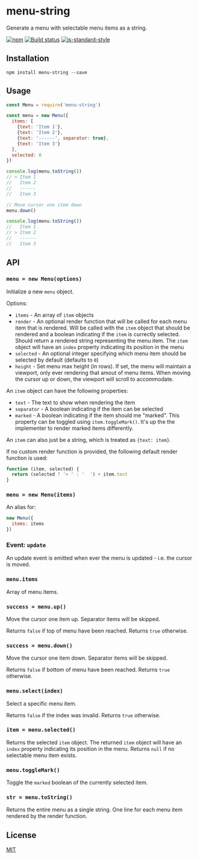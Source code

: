 # menu-string

Generate a menu with selectable menu items as a string.

[![npm](https://img.shields.io/npm/v/menu-string.svg)](https://www.npmjs.com/package/menu-string)
[![Build status](https://travis-ci.org/watson/menu-string.svg?branch=master)](https://travis-ci.org/watson/menu-string)
[![js-standard-style](https://img.shields.io/badge/code%20style-standard-brightgreen.svg?style=flat)](https://github.com/feross/standard)

## Installation

```
npm install menu-string --save
```

## Usage

```js
const Menu = require('menu-string')

const menu = new Menu({
  items: [
    {text: 'Item 1'},
    {text: 'Item 2'},
    {text: '------', separator: true},
    {text: 'Item 3'}
  ],
  selected: 0
})

console.log(menu.toString())
// > Item 1
//   Item 2
//   ------
//   Item 3

// Move cursor one item down
menu.down()

console.log(menu.toString())
//   Item 1
// > Item 2
//   ------
//   Item 3
```

## API

### `menu = new Menu(options)`

Initialize a new `menu` object.

Options:

- `items` - An array of `item` objects
- `render` - An optional render function that will be called for each
  menu item that is rendered. Will be called with the `item` object that
  should be rendered and a boolean indicating if the `item` is currectly
  selected. Should return a rendered string representing the menu item.
  The `item` object will have an `index` property indicating its
  position in the menu
- `selected` - An optional integer specifying which menu item should be
  selected by default (defaults to `0`)
- `height` - Set menu max height (in rows). If set, the menu will
  maintain a viewport, only ever rendering that amout of menu items.
  When moving the cursor up or down, the viewport will scroll to
  accommodate.

An `item` object can have the following properties:

- `text` - The text to show when rendering the item
- `separator` - A boolean indicating if the item can be selected
- `marked` - A boolean indicating if the item should me "marked". This
  property can be toggled using `item.toggleMark()`. It's up the the
  implementer to render marked items differently.

An `item` can also just be a string, which is treated as `{text: item}`.

If no custom render function is provided, the following default render
function is used:

```js
function (item, selected) {
  return (selected ? '> ' : '  ') + item.text
}
```

### `menu = new Menu(items)`

An alias for:

```js
new Menu({
  items: items
})
```

### Event: `update`

An update event is emitted when ever the menu is updated - i.e. the
cursor is moved.

### `menu.items`

Array of menu items.

### `success = menu.up()`

Move the cursor one item up. Separator items will be skipped.

Returns `false` if top of menu have been reached. Returns `true`
otherwise.

### `success = menu.down()`

Move the cursor one item down. Separator items will be skipped.

Returns `false` if bottom of menu have been reached. Returns `true`
otherwise.

### `menu.select(index)`

Select a specific menu item.

Returns `false` if the index was invalid. Returns `true` otherwise.

### `item = menu.selected()`

Returns the selected `item` object. The returned `item` object will have
an `index` property indicating its position in the menu. Returns `null`
if no selectable menu item exists.

### `menu.toggleMark()`

Toggle the `marked` boolean of the currently selected item.

### `str = menu.toString()`

Returns the entire menu as a single string. One line for each menu item
rendered by the render function.

## License

[MIT](LICENSE)
